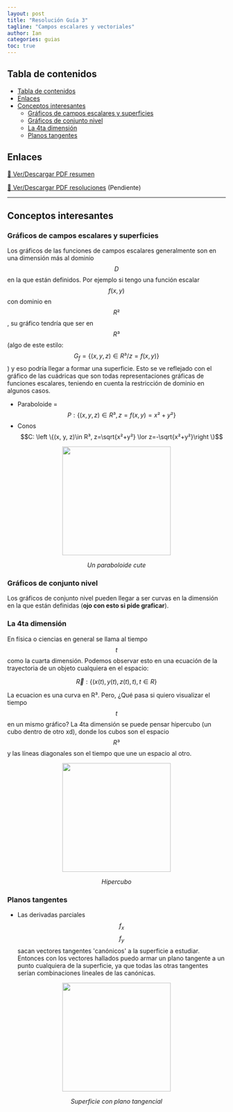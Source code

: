 ```yaml
---
layout: post
title: "Resolución Guía 3"
tagline: "Campos escalares y vectoriales"
author: Ian
categories: guias
toc: true
---
```



## Tabla de contenidos
<!-- TOC -->

- [Tabla de contenidos](#tabla-de-contenidos)
- [Enlaces](#enlaces)
- [Conceptos interesantes](#conceptos-interesantes)
    - [Gráficos de campos escalares y superficies](#gr%C3%A1ficos-de-campos-escalares-y-superficies)
    - [Gráficos de conjunto nivel](#gr%C3%A1ficos-de-conjunto-nivel)
    - [La 4ta dimensión](#la-4ta-dimensi%C3%B3n)
    - [Planos tangentes](#planos-tangentes)

<!-- /TOC -->

## Enlaces
[📄 Ver/Descargar PDF resumen](../../../../docs/resumenes/Resumen_Guia3.pdf)

[📄 Ver/Descargar PDF resoluciones](../../../../docs/resoluciones/Resolucion_Guia3.pdf) (Pendiente)

---

## Conceptos interesantes
### Gráficos de campos escalares y superficies
Los gráficos de las funciones de campos escalares generalmente son en una dimensión más al dominio $$D$$ en la que están definidos. Por ejemplo si tengo una función escalar $$f(x,y)$$ con dominio en $$R²$$, su gráfico tendría que ser en $$R³$$ (algo de este estilo: $$G_f=\left  \{(x, y, z)\in R³ / z=f(x,y)\right \}$$) y eso podría llegar a formar una superficie. Esto se ve reflejado con el gráfico de las cuádricas que son todas representaciones gráficas de funciones escalares, teniendo en cuenta la restricción de dominio en algunos casos. 

- Paraboloide = $$P: \left \{(x, y, z)\in R³,  z=f(x,y)=x²+y² \right\}$$
- Conos $$C: \left \{(x, y, z)\in R³,  z=\sqrt{x²+y²} \lor z=-\sqrt{x²+y²}\right \}$$

<div align=center>
    <p><img src="../../../../assets/img/posts/paraboloide.jpg" width=250></p>
    <p><em>Un paraboloide cute</em></p>
</div>


### Gráficos de conjunto nivel
Los gráficos de conjunto nivel pueden llegar a ser curvas en la dimensión en la que están definidas (**ojo con esto si pide graficar**). 


### La 4ta dimensión
En física o ciencias en general se llama al tiempo $$t$$ como la cuarta dimensión. Podemos observar esto en una ecuación de la trayectoria de un objeto cualquiera en el espacio: 

$$
\vec{R}: \left \{ (x(t), y(t), z(t), t), t \in R \right\}
$$

La ecuacion es una curva en R³. Pero, ¿Qué pasa si quiero visualizar el tiempo $$t$$ en un mismo gráfico? La 4ta dimensión se puede pensar hipercubo (un cubo dentro de otro xd), donde los cubos son el espacio $$R³$$ y las líneas diagonales son el tiempo que une un espacio al otro.   

<div align=center>
    <p><img src="../../../../assets/img/posts/hipercubo.jpg" width=250></p>
    <p><em>Hipercubo</em></p>
</div>


### Planos tangentes
- Las derivadas parciales $$f_x$$ $$f_y$$ sacan vectores tangentes 'canónicos' a la superficie a estudiar. Entonces con los vectores hallados puedo armar un plano tangente a un punto cualquiera de la superficie, ya que todas las otras tangentes serían combinaciones lineales de las canónicas.

<div align=center>
    <p><img src="../../../../assets/img/posts/surface.jpg" width=250></p>
    <p><em>Superficie con plano tangencial</em></p>
</div>


